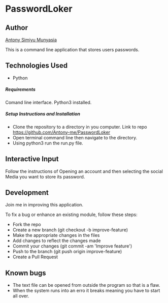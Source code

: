 # PasswordLoker

## Author

[Antony Simiyu  Munyasia](https://github.com/Antony-me)

This is a command line application that stores users passwords.


## Technologies Used

- Python


##### Requirements

Comand line interface.
Python3 installed.

##### Setup Instructions and Installation
- Clone the repository to a directory in you computer. Link to repo https://github.com/Antony-me/PasswordLoker
- Open terminal command line then navigate to the directory.
- Using python3 run the run.py file.

## Interactive Input
Follow the instructions of Opening an account and then selecting the social Media you want to store its password.


## Development

Join me in improving this application.

To fix a bug or enhance an existing module, follow these steps:
- Fork the repo
- Create a new branch (git checkout -b improve-feature)
- Make the appropriate changes in the files
- Add changes to reflect the changes made
- Commit your changes (git commit -am 'Improve feature')
- Push to the branch (git push origin improve-feature)
- Create a Pull Request

## Known bugs
- The text file can be opened from outside the program so that is a flaw.
- When the system runs into an erro it breaks meaning you have to start all over.